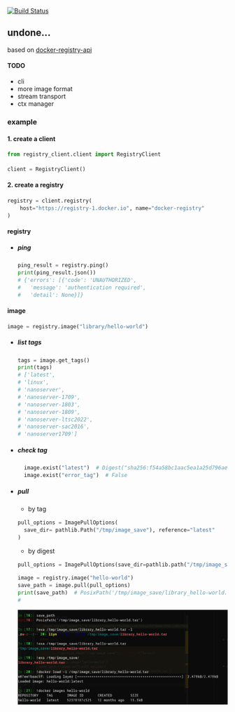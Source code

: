 [![Build Status](https://github.com/immortal-n/registry_client/actions/workflows/python-app.yml/badge.svg?branch=master)](https://github.com/immortal-n/registry_client/actions/workflows/python-app.yml/)
## undone...

based on [docker-registry-api](https://docs.docker.com/registry/spec/api/#detail)

#### TODO

- cli
- more image format
- stream transport
- ctx manager

### example

#### 1. create a client

```python
from registry_client.client import RegistryClient

client = RegistryClient()
```

#### 2. create a registry

```python
registry = client.registry(
    host="https://registry-1.docker.io", name="docker-registry"
)
```

#### registry

- ##### ping
    ```python
    ping_result = registry.ping()
    print(ping_result.json())
    # {'errors': [{'code': 'UNAUTHORIZED',
    #   'message': 'authentication required',
    #   'detail': None}]}
    ```

#### image

```python
image = registry.image("library/hello-world")
```

- ##### list tags

    ```python
    tags = image.get_tags()
    print(tags)
    # ['latest',
    # 'linux',
    # 'nanoserver',
    # 'nanoserver-1709',
    # 'nanoserver-1803',
    # 'nanoserver-1809',
    # 'nanoserver-ltsc2022',
    # 'nanoserver-sac2016',
    # 'nanoserver1709']
    ```
- ##### check tag
  ```python
    image.exist("latest")  # Digest("sha256:f54a58bc1aac5ea1a25d796ae155dc228b3f0e11d046ae276b39c4bf2f13d8c4")
    image.exist("error_tag")  # False
  ```
- ##### pull
  - by tag
  ```python
  pull_options = ImagePullOptions(
    save_dir= pathlib.Path("/tmp/image_save"), reference="latest"
  )
  ```
  - by digest
  ```python
  pull_options = ImagePullOptions(save_dir=pathlib.path("/tmp/image_save"), reference="sha256:f54a58bc1aac5ea1a25d796ae155dc228b3f0e11d046ae276b39c4bf2f13d8c4")
  ```
  ```python
  image = registry.image("hello-world")
  save_path = image.pull(pull_options)
  print(save_path)  # PosixPath('/tmp/image_save/library_hello-world.tar')
  # 
  ```
  ![pull_image](docs/images/pull_image.png)